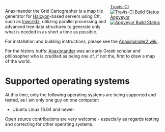 <div style="float:right">
<a href="https://travis-ci.org/kf6kjg/Anaximander2">Travis-CI <img alt="Travis-CI Build Status" src="https://travis-ci.org/kf6kjg/Anaximander2.svg?branch=master" style="display:block;"/></a>
<a href="https://ci.appveyor.com/project/kf6kjg/anaximander2">Appveyor <img alt="Appveyor Build Status" src="https://ci.appveyor.com/api/projects/status/github/kf6kjg/anaximander2?svg=true&branch=master" style="display:block;"/></a>
</div>

Anaximander the Grid Cartographer is a map tile generator for [Halcyon][]-based servers using C#, such as [Inworldz][], utilizing parallel processing and advanced tree data structures to generate only what is needed in as short a time as possible.

For installation and building instructions, please see the [Anaximander2 wiki][wiki].

For the history buffs: [Anaximander][] was an early Greek scholar and philosopher who is credited as being one of, if not the, first to draw a map of the world.

[InWorldz]: http://inworldz.com/
[Halcyon]: https://github.com/InWorldz/halcyon
[wiki]: https://github.com/kf6kjg/Anaximander2/wiki
[Anaximander]: http://en.wikipedia.org/wiki/Anaximander

# Supported operating systems
At this time, only the following operating systems are being supported and tested, as I am only one guy on one computer:

* Ubuntu Linux 16.04 and newer

Open source contributions are very welcome - especially as regards testing and correcting for other operating systems.
